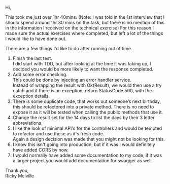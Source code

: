 Hi,

This took me just over 1hr 40mins.
(Note: I was told in the 1st interview that I should spend around 1hr 30 mins on the task, but there is no mention of this in the information I received on the technical exercise)
For this reason I made sure the actual exercises where completed, but left a lot of the things I would like to have done out.

There are a few things I'd like to do after running out of time.
1. Finish the last test.  
   I did start with TDD, but after looking at the time it was taking up, I decided you would be more likely to want the response completed.
2. Add some error checking.  
   This could be done by injecting an error handler service.  
   Instead of wrapping the result with Ok(Result), we would then use a try catch and if there is an exception, return StatusCode 500, with the exception details.
3. There is some duplicate code, that works out someone’s next birthday, this should be refactored into a private method. There is no need to expose it as it will be tested when calling the public methods that use it.
4. Change the result set for the 14 days to list the days by their 3 letter abbreviations.
5. I like the look of minimal API's for the controllers and would be tempted to refactor and use these as it's fresh code.  
   Again a design decision was made that you might not be looking for this.
6. I know this isn't going into production, but if it was I would definitely have added CORS by now.
7. I would normally have added some documentation to my code, if it was a larger project you would add documentation for swagger as well.

Thank you,  
Ricky Melville

